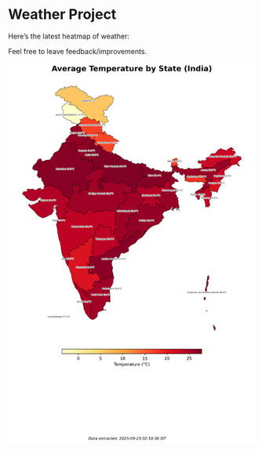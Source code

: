 # Weather Project

Here’s the latest heatmap of weather:

Feel free to leave feedback/improvements.

![India Heatmap](docs/assets/india_heatmap.png?v=D1B446)
